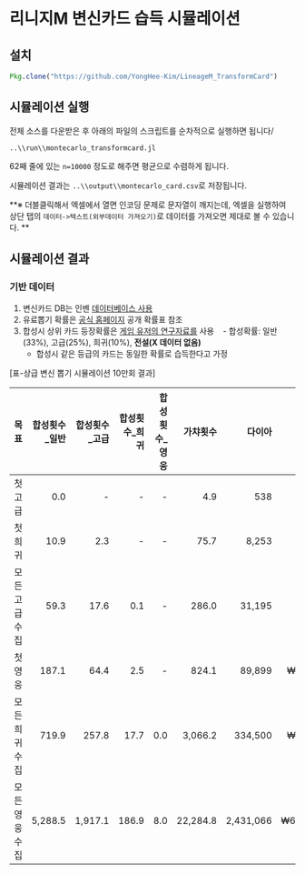 # 리니지M 변신카드 습득 시뮬레이션


## 설치

``` julia
Pkg.clone("https://github.com/YongHee-Kim/LineageM_TransformCard")
```


## 시뮬레이션 실행

전체 소스를 다운받은 후 아래의 파일의 스크립트를 순차적으로 실행하면 됩니다/

`..\\run\\montecarlo_transformcard.jl`


62째 줄에 있는 `n=10000` 정도로 해주면 평균으로 수렴하게 됩니다.


시뮬레이션 결과는 `..\\output\\montecarlo_card.csv`로 저장됩니다.

**※ 더블클릭해서 엑셀에서 열면 인코딩 문제로 문자열이 깨지는데, 엑셀을 실행하여 상단 탭의 `데이터->텍스트(외부데이터 가져오기)`로 데이터를 가져오면 제대로 볼 수 있습니다. **


## 시뮬레이션 결과
### 기반 데이터
1. 변신카드 DB는 인벤 [데이터베이스 사용](http://lineagem.inven.co.kr/dataninfo/polymorph/)
2. 유료뽑기 확률은 [공식 홈페이지](https://lineagem.plaync.com/board/rules/view?articleId=773442) 공개 확률표 참조
3. 합성시 상위 카드 등장확률은 [게임 유저의 연구자료를](http://qing.one/1133) 사용
    - 합성확률: 일반(33%), 고급(25%), 희귀(10%), **전설(X 데이터 없음)**  
    - 합성시 같은 등급의 카드는 동일한 확률로 습득한다고 가정


[표-상급 변신 뽑기 시뮬레이션 10만회 결과]

| 목표     | 합성횟수_일반 | 합성횟수_고급 | 합성횟수_희귀 | 합성횟수_영웅 |     가챠횟수 |       다이아 |       현금구매액 |
| ------ | ------: | ------: | ------: | ------: | -------: | --------: | ----------: |
| 첫고급    |     0.0 |       - |       - |       - |      4.9 |       538 |     ₩13,456 |
| 첫희귀    |    10.9 |     2.3 |       - |       - |     75.7 |     8,253 |    ₩206,330 |
| 모든고급수집 |    59.3 |    17.6 |     0.1 |       - |    286.0 |    31,195 |    ₩779,881 |
| 첫영웅    |   187.1 |    64.4 |     2.5 |       - |    824.1 |    89,899 |  ₩2,247,467 |
| 모든희귀수집 |   719.9 |   257.8 |    17.7 |     0.0 |  3,066.2 |   334,500 |  ₩8,362,497 |
| 모든영웅수집 | 5,288.5 | 1,917.1 |   186.9 |     8.0 | 22,284.8 | 2,431,066 | ₩60,776,648 |
